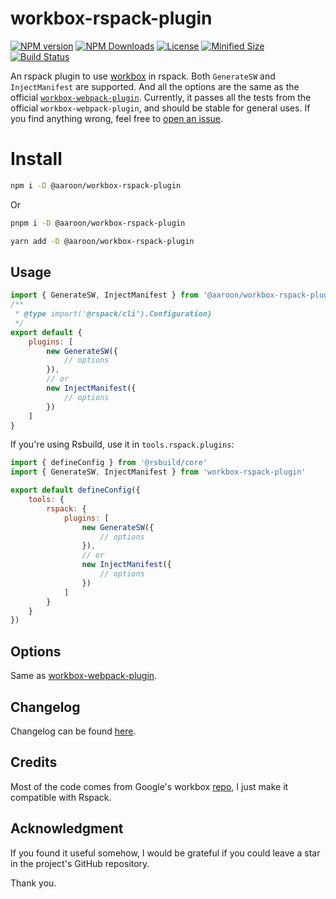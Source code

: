 # workbox-rspack-plugin

[![NPM version][npm-image]][npm-url] [![NPM Downloads][npm-download]][npm-url] [![License][license]][license-url] [![Minified Size][minified-size]][npm-url] [![Build Status][build-status]][github-actions]

An rspack plugin to use [workbox](https://developer.chrome.com/docs/workbox) in rspack. Both `GenerateSW` and `InjectManifest` are supported. And all the options are the same as the official [`workbox-webpack-plugin`](https://developer.chrome.com/docs/workbox/modules/workbox-webpack-plugin). Currently, it passes all the tests from the official `workbox-webpack-plugin`, and should be stable for general uses. If you find anything wrong, feel free to [open an issue](https://github.com/Clarkkkk/workbox-rspack-plugin/issues).

# Install

```sh
npm i -D @aaroon/workbox-rspack-plugin
```

Or

```sh
pnpm i -D @aaroon/workbox-rspack-plugin
```

```sh
yarn add -D @aaroon/workbox-rspack-plugin
```

## Usage

```js
import { GenerateSW, InjectManifest } from '@aaroon/workbox-rspack-plugin'
/**
 * @type import('@rspack/cli').Configuration}
 */
export default {
    plugins: [
        new GenerateSW({
            // options
        }),
        // or
        new InjectManifest({
            // options
        })
    ]
}
```

If you're using Rsbuild, use it in `tools.rspack.plugins`:

```js
import { defineConfig } from '@rsbuild/core'
import { GenerateSW, InjectManifest } from 'workbox-rspack-plugin'

export default defineConfig({
    tools: {
        rspack: {
            plugins: [
                new GenerateSW({
                    // options
                }),
                // or
                new InjectManifest({
                    // options
                })
            ]
        }
    }
})
```

## Options

Same as [workbox-webpack-plugin](https://developer.chrome.com/docs/workbox/modules/workbox-webpack-plugin).

## Changelog

Changelog can be found [here](https://github.com/Clarkkkk/workbox-rspack-plugin/blob/main/CHANGELOG.md).

## Credits

Most of the code comes from Google's workbox [repo](https://github.com/GoogleChrome/workbox), I just make it compatible with Rspack.

## Acknowledgment

If you found it useful somehow, I would be grateful if you could leave a star in the project's GitHub repository.

Thank you.

[npm-url]: https://www.npmjs.com/package/@aaroon/workbox-rspack-plugin
[npm-image]: https://badge.fury.io/js/@aaroon%2Fworkbox-rspack-plugin.svg
[npm-download]: https://img.shields.io/npm/dw/@aaroon/workbox-rspack-plugin
[license]: https://img.shields.io/github/license/Clarkkkk/workbox-rspack-plugin
[license-url]: https://github.com/Clarkkkk/workbox-rspack-plugin/blob/main/LICENSE.md
[minified-size]: https://img.shields.io/npm/unpacked-size/%40aaroon%2Fworkbox-rspack-plugin
[build-status]: https://img.shields.io/github/actions/workflow/status/Clarkkkk/workbox-rspack-plugin/.github%2Fworkflows%2Fpublish.yml
[github-actions]: https://github.com/Clarkkkk/workbox-rspack-plugin/actions
